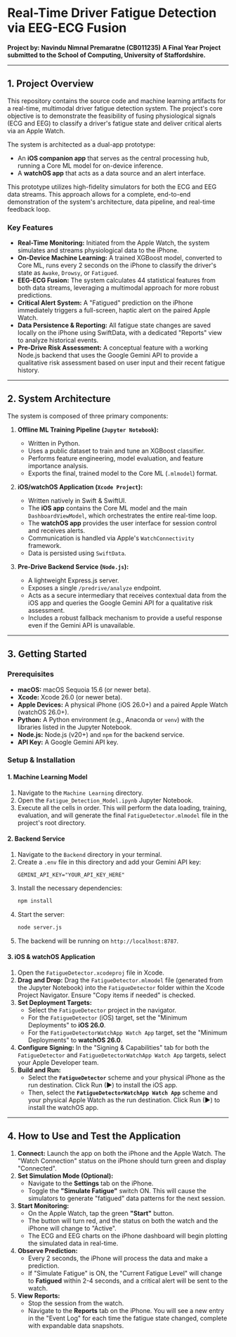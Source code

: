 # Real-Time Driver Fatigue Detection via EEG-ECG Fusion

**Project by: Navindu Nimnal Premaratne (CB011235)**
**A Final Year Project submitted to the School of Computing, University of Staffordshire.**

---

## 1. Project Overview

This repository contains the source code and machine learning artifacts for a real-time, multimodal driver fatigue detection system. The project's core objective is to demonstrate the feasibility of fusing physiological signals (ECG and EEG) to classify a driver's fatigue state and deliver critical alerts via an Apple Watch.

The system is architected as a dual-app prototype:
*   An **iOS companion app** that serves as the central processing hub, running a Core ML model for on-device inference.
*   A **watchOS app** that acts as a data source and an alert interface.

This prototype utilizes high-fidelity simulators for both the ECG and EEG data streams. This approach allows for a complete, end-to-end demonstration of the system's architecture, data pipeline, and real-time feedback loop.

### Key Features
*   **Real-Time Monitoring:** Initiated from the Apple Watch, the system simulates and streams physiological data to the iPhone.
*   **On-Device Machine Learning:** A trained XGBoost model, converted to Core ML, runs every 2 seconds on the iPhone to classify the driver's state as `Awake`, `Drowsy`, or `Fatigued`.
*   **EEG-ECG Fusion:** The system calculates 44 statistical features from both data streams, leveraging a multimodal approach for more robust predictions.
*   **Critical Alert System:** A "Fatigued" prediction on the iPhone immediately triggers a full-screen, haptic alert on the paired Apple Watch.
*   **Data Persistence & Reporting:** All fatigue state changes are saved locally on the iPhone using SwiftData, with a dedicated "Reports" view to analyze historical events.
*   **Pre-Drive Risk Assessment:** A conceptual feature with a working Node.js backend that uses the Google Gemini API to provide a qualitative risk assessment based on user input and their recent fatigue history.

---

## 2. System Architecture

The system is composed of three primary components:

1.  **Offline ML Training Pipeline (`Jupyter Notebook`):**
    *   Written in Python.
    *   Uses a public dataset to train and tune an XGBoost classifier.
    *   Performs feature engineering, model evaluation, and feature importance analysis.
    *   Exports the final, trained model to the Core ML (`.mlmodel`) format.

2.  **iOS/watchOS Application (`Xcode Project`):**
    *   Written natively in Swift & SwiftUI.
    *   The **iOS app** contains the Core ML model and the main `DashboardViewModel`, which orchestrates the entire real-time loop.
    *   The **watchOS app** provides the user interface for session control and receives alerts.
    *   Communication is handled via Apple's `WatchConnectivity` framework.
    *   Data is persisted using `SwiftData`.

3.  **Pre-Drive Backend Service (`Node.js`):**
    *   A lightweight Express.js server.
    *   Exposes a single `/predrive/analyze` endpoint.
    *   Acts as a secure intermediary that receives contextual data from the iOS app and queries the Google Gemini API for a qualitative risk assessment.
    *   Includes a robust fallback mechanism to provide a useful response even if the Gemini API is unavailable.

---

## 3. Getting Started

### Prerequisites
*   **macOS:** macOS Sequoia 15.6 (or newer beta).
*   **Xcode:** Xcode 26.0 (or newer beta).
*   **Apple Devices:** A physical iPhone (iOS 26.0+) and a paired Apple Watch (watchOS 26.0+).
*   **Python:** A Python environment (e.g., Anaconda or `venv`) with the libraries listed in the Jupyter Notebook.
*   **Node.js:** Node.js (v20+) and `npm` for the backend service.
*   **API Key:** A Google Gemini API key.

### Setup & Installation

#### 1. Machine Learning Model
1.  Navigate to the `Machine Learning` directory.
2.  Open the `Fatigue_Detection_Model.ipynb` Jupyter Notebook.
3.  Execute all the cells in order. This will perform the data loading, training, evaluation, and will generate the final `FatigueDetector.mlmodel` file in the project's root directory.

#### 2. Backend Service
1.  Navigate to the `Backend` directory in your terminal.
2.  Create a `.env` file in this directory and add your Gemini API key:
    ```
    GEMINI_API_KEY="YOUR_API_KEY_HERE"
    ```
3.  Install the necessary dependencies:
    ```bash
    npm install
    ```
4.  Start the server:
    ```bash
    node server.js
    ```
5.  The backend will be running on `http://localhost:8787`.

#### 3. iOS & watchOS Application
1.  Open the `FatigueDetector.xcodeproj` file in Xcode.
2.  **Drag and Drop:** Drag the `FatigueDetector.mlmodel` file (generated from the Jupyter Notebook) into the `FatigueDetector` folder within the Xcode Project Navigator. Ensure "Copy items if needed" is checked.
3.  **Set Deployment Targets:**
    *   Select the `FatigueDetector` project in the navigator.
    *   For the `FatigueDetector` (iOS) target, set the "Minimum Deployments" to **iOS 26.0**.
    *   For the `FatigueDetectorWatchApp Watch App` target, set the "Minimum Deployments" to **watchOS 26.0**.
4.  **Configure Signing:** In the "Signing & Capabilities" tab for both the `FatigueDetector` and `FatigueDetectorWatchApp Watch App` targets, select your Apple Developer team.
5.  **Build and Run:**
    *   Select the **`FatigueDetector`** scheme and your physical iPhone as the run destination. Click Run (▶) to install the iOS app.
    *   Then, select the **`FatigueDetectorWatchApp Watch App`** scheme and your physical Apple Watch as the run destination. Click Run (▶) to install the watchOS app.

---

## 4. How to Use and Test the Application

1.  **Connect:** Launch the app on both the iPhone and the Apple Watch. The "Watch Connection" status on the iPhone should turn green and display "Connected".
2.  **Set Simulation Mode (Optional):**
    *   Navigate to the **Settings** tab on the iPhone.
    *   Toggle the **"Simulate Fatigue"** switch ON. This will cause the simulators to generate "fatigued" data patterns for the next session.
3.  **Start Monitoring:**
    *   On the Apple Watch, tap the green **"Start"** button.
    *   The button will turn red, and the status on both the watch and the iPhone will change to "Active".
    *   The ECG and EEG charts on the iPhone dashboard will begin plotting the simulated data in real-time.
4.  **Observe Prediction:**
    *   Every 2 seconds, the iPhone will process the data and make a prediction.
    *   If "Simulate Fatigue" is ON, the "Current Fatigue Level" will change to **Fatigued** within 2-4 seconds, and a critical alert will be sent to the watch.
5.  **View Reports:**
    *   Stop the session from the watch.
    *   Navigate to the **Reports** tab on the iPhone. You will see a new entry in the "Event Log" for each time the fatigue state changed, complete with expandable data snapshots.

